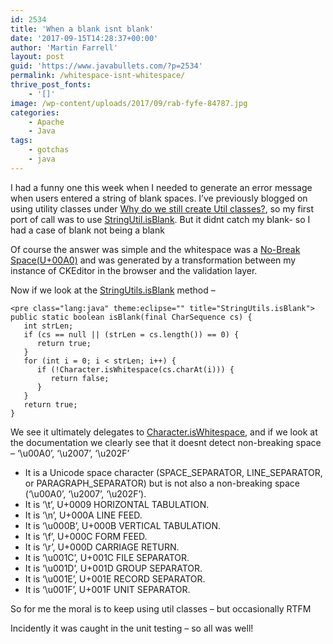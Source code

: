```yaml
---
id: 2534
title: 'When a blank isnt blank'
date: '2017-09-15T14:28:37+00:00'
author: 'Martin Farrell'
layout: post
guid: 'https://www.javabullets.com/?p=2534'
permalink: /whitespace-isnt-whitespace/
thrive_post_fonts:
    - '[]'
image: /wp-content/uploads/2017/09/rab-fyfe-84787.jpg
categories:
    - Apache
    - Java
tags:
    - gotchas
    - java
---
```


I had a funny one this week when I needed to generate an error message when users entered a string of blank spaces. I’ve previously blogged on using utility classes under [Why do we still create Util classes?](https://www.javabullets.com/why-do-we-still-create-util-classes/), so my first port of call was to use [StringUtil.isBlank](https://commons.apache.org/proper/commons-lang/apidocs/org/apache/commons/lang3/StringUtils.html#isBlank-java.lang.CharSequence-). But it didnt catch my blank- so I had a case of blank not being a blank

Of course the answer was simple and the whitespace was a [No-Break Space(U+00A0)](http://www.fileformat.info/info/unicode/char/00a0/index.htm) and was generated by a transformation between my instance of CKEditor in the browser and the validation layer.

Now if we look at the [StringUtils.isBlank](https://commons.apache.org/proper/commons-lang/apidocs/src-html/org/apache/commons/lang3/StringUtils.html#line.335) method –

```
<pre class="lang:java" theme:eclipse="" title="StringUtils.isBlank">
public static boolean isBlank(final CharSequence cs) {
   int strLen;
   if (cs == null || (strLen = cs.length()) == 0) {
      return true;
   }
   for (int i = 0; i < strLen; i++) {
      if (!Character.isWhitespace(cs.charAt(i))) {
         return false;
      }
   }
   return true;
}
```

We see it ultimately delegates to [Character.isWhitespace](http://docs.oracle.com/javase/7/docs/api/java/lang/Character.html#isWhitespace(char)), and if we look at the documentation we clearly see that it doesnt detect non-breaking space – ‘\\u00A0’, ‘\\u2007’, ‘\\u202F’

- It is a Unicode space character (SPACE\_SEPARATOR, LINE\_SEPARATOR, or PARAGRAPH\_SEPARATOR) but is not also a non-breaking space (‘\\u00A0’, ‘\\u2007’, ‘\\u202F’).
- It is ‘\\t’, U+0009 HORIZONTAL TABULATION.
- It is ‘\\n’, U+000A LINE FEED.
- It is ‘\\u000B’, U+000B VERTICAL TABULATION.
- It is ‘\\f’, U+000C FORM FEED.
- It is ‘\\r’, U+000D CARRIAGE RETURN.
- It is ‘\\u001C’, U+001C FILE SEPARATOR.
- It is ‘\\u001D’, U+001D GROUP SEPARATOR.
- It is ‘\\u001E’, U+001E RECORD SEPARATOR.
- It is ‘\\u001F’, U+001F UNIT SEPARATOR.

So for me the moral is to keep using util classes – but occasionally RTFM

Incidently it was caught in the unit testing – so all was well!